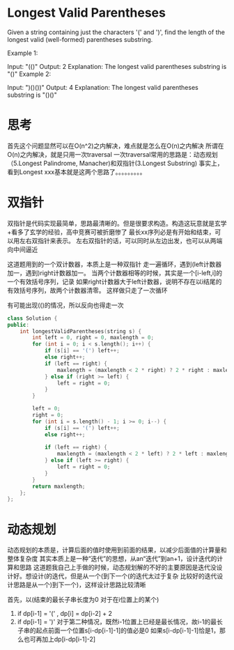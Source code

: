 # Longest Valid Parentheses
Given a string containing just the characters '(' and ')', find the length of the longest valid (well-formed) parentheses substring.

Example 1:

Input: "(()"
Output: 2
Explanation: The longest valid parentheses substring is "()"
Example 2:

Input: ")()())"
Output: 4
Explanation: The longest valid parentheses substring is "()()"

# 思考
首先这个问题显然可以在O(n^2)之内解决，难点就是怎么在O(n)之内解决
所谓在O(n)之内解决，就是只用一次traversal
一次traversal常用的思路是：动态规划（5.Longest Palindrome, Manacher)和双指针(3.Longest Substring)
事实上，看到Longest xxx基本就是这两个思路了。。。。。。。。。

# 双指针
双指针是代码实现最简单，思路最清晰的。但是很要求构造。构造这玩意就是玄学+看多了玄学的经验，高中竞赛可被折磨惨了
最长xx序列必是有开始和结束，可以用左右双指针来表示。
左右双指针的话，可以同时从左边出发，也可以从两端向中间逼近

这道题用到的一个双计数器，本质上是一种双指针
走一遍循环，遇到(left计数器加一，遇到)right计数器加一。
当两个计数器相等的时候，其实是一个[i-left,i]的一个有效括号序列，记录
如果right计数器大于left计数器，说明不存在以i结尾的有效括号序列，故两个计数器清零。
这样做只走了一次循环

有可能出现(()的情况，所以反向也得走一次
```c++
class Solution {
public:
    int longestValidParentheses(string s) {
        int left = 0, right = 0, maxlength = 0;
        for (int i = 0; i < s.length(); i++) {
            if (s[i] == '(') left++;
            else right++;
            if (left == right) {
                maxlength = (maxlength < 2 * right) ? 2 * right : maxlength;
            } else if (right >= left) {
                left = right = 0;
            }
        }

        left = 0;
        right = 0;
        for (int i = s.length() - 1; i >= 0; i--) {
            if (s[i] == '(') left++;
            else right++;
            
            if (left == right) {
                maxlength = (maxlength < 2 * left) ? 2 * left : maxlength;
            } else if (left >= right) {
                left = right = 0;
            }
        }
        return maxlength;
    };
};
```

# 动态规划
动态规划的本质是，计算后面的值时使用到前面的结果，以减少后面值的计算量和整体复杂度
其实本质上是一种“迭代”的思想，从an“迭代”到an+1，设计迭代的计算和思路
这道题我自己上手做的时候，动态规划解的不好的主要原因是迭代没设计好。想设计(的迭代，但是从一个(到下一个(的迭代太过于复杂
比较好的迭代设计思路是从一个)到下一个)，这样设计思路比较清晰

首先，以(结束的最长子串长度为0
对于在i位置上的某个)
1. if dp[i-1] = '(' , dp[i] = dp[i-2] + 2
2. if dp[i-1] = ')' 
对于第二种情况，既然i-1位置上已经是最长情况，故i-1的最长子串的起点前面一个位置s[i-dp[i-1]-1]的值必是0
如果s[i-dp[i-1]-1]恰是1，那么也可再加上dp[i-dp[i-1]-2]
